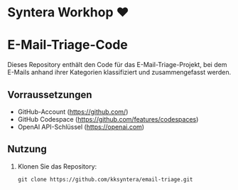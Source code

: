 # Syntera Workhop ♥️ 

# E-Mail-Triage-Code

Dieses Repository enthält den Code für das E-Mail-Triage-Projekt, bei dem E-Mails anhand ihrer Kategorien klassifiziert und zusammengefasst werden.

## Vorraussetzungen

- GitHub-Account (https://github.com/)
- GitHub Codespace (https://github.com/features/codespaces)
- OpenAI API-Schlüssel (https://openai.com)

## Nutzung

1. Klonen Sie das Repository:

   ```shell
   git clone https://github.com/kksyntera/email-triage.git
